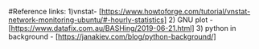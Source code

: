 #Reference links:
1)vnstat- [https://www.howtoforge.com/tutorial/vnstat-network-monitoring-ubuntu/#-hourly-statistics]
2) GNU plot - [https://www.datafix.com.au/BASHing/2019-06-21.html]
3) python in background - [https://janakiev.com/blog/python-background/]
